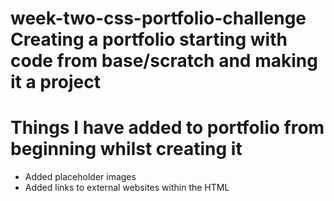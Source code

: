# week-two-css-portfolio-challenge Creating a portfolio starting with code from base/scratch and making it a project 

# Things I have added to portfolio from beginning whilst creating it

- Added placeholder images
- Added links to external websites within the HTML
